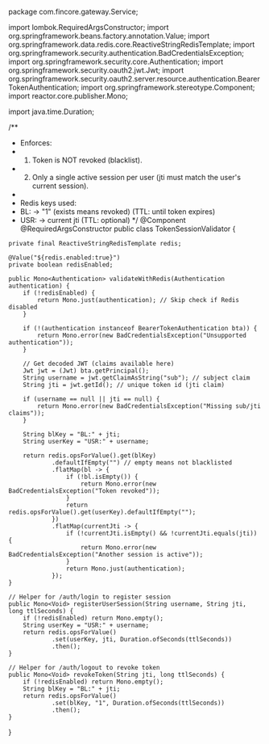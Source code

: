 package com.fincore.gateway.Service;

import lombok.RequiredArgsConstructor;
import org.springframework.beans.factory.annotation.Value;
import org.springframework.data.redis.core.ReactiveStringRedisTemplate;
import org.springframework.security.authentication.BadCredentialsException;
import org.springframework.security.core.Authentication;
import org.springframework.security.oauth2.jwt.Jwt;
import org.springframework.security.oauth2.server.resource.authentication.BearerTokenAuthentication;
import org.springframework.stereotype.Component;
import reactor.core.publisher.Mono;

import java.time.Duration;

/**
 * Enforces:
 * 1) Token is NOT revoked (blacklist).
 * 2) Only a single active session per user (jti must match the user's current session).
 *
 * Redis keys used:
 *   BL:<jti>        -> "1" (exists means revoked)   (TTL: until token expires)
 *   USR:<username>  -> current jti                  (TTL: optional)
 */
@Component
@RequiredArgsConstructor
public class TokenSessionValidator {

    private final ReactiveStringRedisTemplate redis;

    @Value("${redis.enabled:true}")
    private boolean redisEnabled;

    public Mono<Authentication> validateWithRedis(Authentication authentication) {
        if (!redisEnabled) {
            return Mono.just(authentication); // Skip check if Redis disabled
        }

        if (!(authentication instanceof BearerTokenAuthentication bta)) {
            return Mono.error(new BadCredentialsException("Unsupported authentication"));
        }

        // Get decoded JWT (claims available here)
        Jwt jwt = (Jwt) bta.getPrincipal();
        String username = jwt.getClaimAsString("sub"); // subject claim
        String jti = jwt.getId(); // unique token id (jti claim)

        if (username == null || jti == null) {
            return Mono.error(new BadCredentialsException("Missing sub/jti claims"));
        }

        String blKey = "BL:" + jti;
        String userKey = "USR:" + username;

        return redis.opsForValue().get(blKey)
                .defaultIfEmpty("") // empty means not blacklisted
                .flatMap(bl -> {
                    if (!bl.isEmpty()) {
                        return Mono.error(new BadCredentialsException("Token revoked"));
                    }
                    return redis.opsForValue().get(userKey).defaultIfEmpty("");
                })
                .flatMap(currentJti -> {
                    if (!currentJti.isEmpty() && !currentJti.equals(jti)) {
                        return Mono.error(new BadCredentialsException("Another session is active"));
                    }
                    return Mono.just(authentication);
                });
    }

    // Helper for /auth/login to register session
    public Mono<Void> registerUserSession(String username, String jti, long ttlSeconds) {
        if (!redisEnabled) return Mono.empty();
        String userKey = "USR:" + username;
        return redis.opsForValue()
                .set(userKey, jti, Duration.ofSeconds(ttlSeconds))
                .then();
    }

    // Helper for /auth/logout to revoke token
    public Mono<Void> revokeToken(String jti, long ttlSeconds) {
        if (!redisEnabled) return Mono.empty();
        String blKey = "BL:" + jti;
        return redis.opsForValue()
                .set(blKey, "1", Duration.ofSeconds(ttlSeconds))
                .then();
    }
}